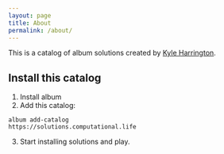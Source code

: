 ```yaml
---
layout: page
title: About
permalink: /about/
---
```


This is a catalog of album solutions created by [Kyle Harrington](https://kyleharrington.com).

## Install this catalog

1. Install album
2. Add this catalog:

```
album add-catalog
https://solutions.computational.life
```

3. Start installing solutions and play.

